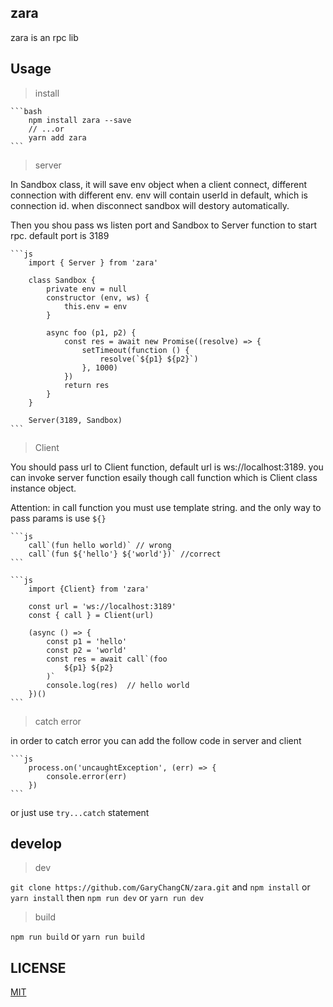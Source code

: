 ## zara

zara is an rpc lib

## Usage

> install

    ```bash
        npm install zara --save
        // ...or
        yarn add zara
    ```

> server 

In Sandbox class, it will save env object when a client connect, different connection with
different env. env will contain userId in default, which is connection id. when disconnect
sandbox will destory automatically.

Then you shou pass ws listen port and Sandbox to Server function to start rpc. default port
is 3189

    ```js
        import { Server } from 'zara'

        class Sandbox {
            private env = null
            constructor (env, ws) {
                this.env = env
            }

            async foo (p1, p2) {
                const res = await new Promise((resolve) => {
                    setTimeout(function () {
                        resolve(`${p1} ${p2}`)
                    }, 1000)
                })
                return res
            }
        }

        Server(3189, Sandbox)
    ```

> Client

You should pass url to Client function, default url is ws://localhost:3189.
you can invoke server function esaily though call function which is Client
class instance object. 

Attention: in call function you must use template string. and the only way
to pass params is use `${}`

    ```js
        call`(fun hello world)` // wrong
        call`(fun ${'hello'} ${'world'})` //correct
    ```

    ```js
        import {Client} from 'zara'

        const url = 'ws://localhost:3189'
        const { call } = Client(url)

        (async () => {
            const p1 = 'hello'
            const p2 = 'world'
            const res = await call`(foo
                ${p1} ${p2}
            )`
            console.log(res)  // hello world
        })()
    ```

> catch error

in order to catch error you can add the follow code in server and client

    ```js
        process.on('uncaughtException', (err) => {
            console.error(err)
        })
    ```

or just use `try...catch` statement

## develop

> dev

`git clone https://github.com/GaryChangCN/zara.git`
and `npm install` or `yarn install`
then `npm run dev` or `yarn run dev`

> build

`npm run build` or `yarn run build`

## LICENSE

[MIT](./LICENSE)